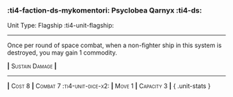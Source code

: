 ### :ti4-faction-ds-mykomentori: **Psyclobea Qarnyx** :ti4-ds:

Unit Type: Flagship :ti4-unit-flagship:

---

Once per round of space combat, when a non-fighter ship in this system is destroyed, you may gain 1 commodity.

__|__ <span style="font-variant:small-caps;">Sustain Damage</span> __|__

---

__|__ <span style="font-variant:small-caps;">Cost 8</span> __|__ <span style="font-variant:small-caps;">Combat 7 :ti4-unit-dice-x2:</span> __|__ <span style="font-variant:small-caps;">Move 1</span> __|__ <span style="font-variant:small-caps;">Capacity 3</span> __|__
{ .unit-stats }
